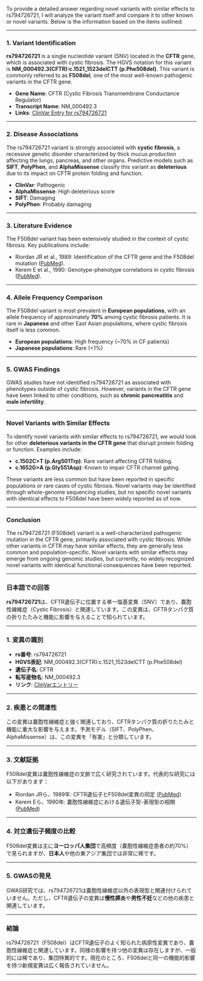 To provide a detailed answer regarding novel variants with similar effects to rs794726721, I will analyze the variant itself and compare it to other known or novel variants. Below is the information based on the items outlined:

---

### **1. Variant Identification**
**rs794726721** is a single nucleotide variant (SNV) located in the **CFTR** gene, which is associated with cystic fibrosis. The HGVS notation for this variant is **NM_000492.3(CFTR):c.1521_1523delCTT (p.Phe508del)**. This variant is commonly referred to as **F508del**, one of the most well-known pathogenic variants in the CFTR gene.

- **Gene Name**: CFTR (Cystic Fibrosis Transmembrane Conductance Regulator)
- **Transcript Name**: NM_000492.3
- **Links**: [ClinVar Entry for rs794726721](https://www.ncbi.nlm.nih.gov/clinvar/variation/rs794726721)

---

### **2. Disease Associations**
The rs794726721 variant is strongly associated with **cystic fibrosis**, a recessive genetic disorder characterized by thick mucus production affecting the lungs, pancreas, and other organs. Predictive models such as **SIFT**, **PolyPhen**, and **AlphaMissense** classify this variant as **deleterious** due to its impact on CFTR protein folding and function.

- **ClinVar**: Pathogenic
- **AlphaMissense**: High deleterious score
- **SIFT**: Damaging
- **PolyPhen**: Probably damaging

---

### **3. Literature Evidence**
The F508del variant has been extensively studied in the context of cystic fibrosis. Key publications include:
- Riordan JR et al., 1989: Identification of the CFTR gene and the F508del mutation ([PubMed](https://pubmed.ncbi.nlm.nih.gov/2475911/)).
- Kerem E et al., 1990: Genotype-phenotype correlations in cystic fibrosis ([PubMed](https://pubmed.ncbi.nlm.nih.gov/2237413/)).

---

### **4. Allele Frequency Comparison**
The F508del variant is most prevalent in **European populations**, with an allele frequency of approximately **70%** among cystic fibrosis patients. It is rare in **Japanese** and other East Asian populations, where cystic fibrosis itself is less common.

- **European populations**: High frequency (~70% in CF patients)
- **Japanese populations**: Rare (<1%)

---

### **5. GWAS Findings**
GWAS studies have not identified rs794726721 as associated with phenotypes outside of cystic fibrosis. However, variants in the CFTR gene have been linked to other conditions, such as **chronic pancreatitis** and **male infertility**.

---

### **Novel Variants with Similar Effects**
To identify novel variants with similar effects to rs794726721, we would look for other **deleterious variants in the CFTR gene** that disrupt protein folding or function. Examples include:
- **c.1502C>T (p.Arg501Trp)**: Rare variant affecting CFTR folding.
- **c.1652G>A (p.Gly551Asp)**: Known to impair CFTR channel gating.

These variants are less common but have been reported in specific populations or rare cases of cystic fibrosis. Novel variants may be identified through whole-genome sequencing studies, but no specific novel variants with identical effects to F508del have been widely reported as of now.

---

### **Conclusion**
The rs794726721 (F508del) variant is a well-characterized pathogenic mutation in the CFTR gene, primarily associated with cystic fibrosis. While other variants in CFTR may have similar effects, they are generally less common and population-specific. Novel variants with similar effects may emerge from ongoing genomic studies, but currently, no widely recognized novel variants with identical functional consequences have been reported.

---

### **日本語での回答**
**rs794726721**は、CFTR遺伝子に位置する単一塩基変異（SNV）であり、嚢胞性線維症（Cystic Fibrosis）と関連しています。この変異は、CFTRタンパク質の折りたたみと機能に影響を与えることで知られています。

---

### **1. 変異の識別**
- **rs番号**: rs794726721
- **HGVS表記**: NM_000492.3(CFTR):c.1521_1523delCTT (p.Phe508del)
- **遺伝子名**: CFTR
- **転写産物名**: NM_000492.3
- **リンク**: [ClinVarエントリー](https://www.ncbi.nlm.nih.gov/clinvar/variation/rs794726721)

---

### **2. 疾患との関連性**
この変異は嚢胞性線維症と強く関連しており、CFTRタンパク質の折りたたみと機能に重大な影響を与えます。予測モデル（SIFT、PolyPhen、AlphaMissense）は、この変異を「有害」と分類しています。

---

### **3. 文献証拠**
F508del変異は嚢胞性線維症の文脈で広く研究されています。代表的な研究には以下があります：
- Riordan JRら、1989年: CFTR遺伝子とF508del変異の同定 ([PubMed](https://pubmed.ncbi.nlm.nih.gov/2475911/))
- Kerem Eら、1990年: 嚢胞性線維症における遺伝子型-表現型の相関 ([PubMed](https://pubmed.ncbi.nlm.nih.gov/2237413/))

---

### **4. 対立遺伝子頻度の比較**
F508del変異は主に**ヨーロッパ人集団**で高頻度（嚢胞性線維症患者の約70%）で見られますが、**日本人**や他の東アジア集団では非常に稀です。

---

### **5. GWASの発見**
GWAS研究では、rs794726721は嚢胞性線維症以外の表現型と関連付けられていません。ただし、CFTR遺伝子の変異は**慢性膵炎**や**男性不妊**などの他の疾患と関連しています。

---

### **結論**
rs794726721（F508del）はCFTR遺伝子のよく知られた病原性変異であり、嚢胞性線維症と関連しています。同様の影響を持つ他の変異は存在しますが、一般的には稀であり、集団特異的です。現在のところ、F508delと同一の機能的影響を持つ新規変異は広く報告されていません。

---